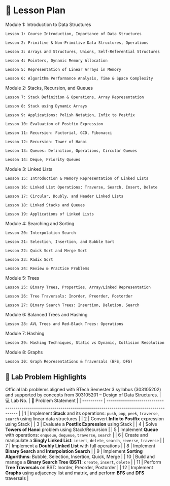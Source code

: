 # 📘 Lesson Plan 
Module 1: Introduction to Data Structures 

    Lesson 1: Course Introduction, Importance of Data Structures

    Lesson 2: Primitive & Non-Primitive Data Structures, Operations

    Lesson 3: Arrays and Structures, Unions, Self-Referential Structures

    Lesson 4: Pointers, Dynamic Memory Allocation

    Lesson 5: Representation of Linear Arrays in Memory

    Lesson 6: Algorithm Performance Analysis, Time & Space Complexity

Module 2: Stacks, Recursion, and Queues 

    Lesson 7: Stack Definition & Operations, Array Representation

    Lesson 8: Stack using Dynamic Arrays

    Lesson 9: Applications: Polish Notation, Infix to Postfix

    Lesson 10: Evaluation of Postfix Expression

    Lesson 11: Recursion: Factorial, GCD, Fibonacci

    Lesson 12: Recursion: Tower of Hanoi

    Lesson 13: Queues: Definition, Operations, Circular Queues

    Lesson 14: Deque, Priority Queues

Module 3: Linked Lists 

    Lesson 15: Introduction & Memory Representation of Linked Lists

    Lesson 16: Linked List Operations: Traverse, Search, Insert, Delete

    Lesson 17: Circular, Doubly, and Header Linked Lists

    Lesson 18: Linked Stacks and Queues

    Lesson 19: Applications of Linked Lists

Module 4: Searching and Sorting 

    Lesson 20: Interpolation Search

    Lesson 21: Selection, Insertion, and Bubble Sort

    Lesson 22: Quick Sort and Merge Sort

    Lesson 23: Radix Sort

    Lesson 24: Review & Practice Problems

Module 5: Trees 

    Lesson 25: Binary Trees, Properties, Array/Linked Representation

    Lesson 26: Tree Traversals: Inorder, Preorder, Postorder

    Lesson 27: Binary Search Trees: Insertion, Deletion, Search

Module 6: Balanced Trees and Hashing 

    Lesson 28: AVL Trees and Red-Black Trees: Operations

Module 7: Hashing 

    Lesson 29: Hashing Techniques, Static vs Dynamic, Collision Resolution
    
Module 8: Graphs 

    Lesson 30: Graph Representations & Traversals (BFS, DFS)

## 🧪 Lab Problem Highlights

Official lab problems aligned with BTech Semester 3 syllabus (303105202) and supported by concepts from 303105201 – Design of Data Structures.
| 💻 Lab No. | 🔧 Problem Statement                                                                                             |
| ---------- | ---------------------------------------------------------------------------------------------------------------- |
| 1          | Implement **Stack** and its operations: `push`, `pop`, `peek`, `traverse`, `search` using linear data structures |
| 2          | Convert **Infix to Postfix** expression using Stack                                                              |
| 3          | Evaluate a **Postfix Expression** using Stack                                                                    |
| 4          | Solve **Towers of Hanoi** problem using Stack/Recursion                                                          |
| 5          | Implement **Queue** with operations: `enqueue`, `dequeue`, `traverse`, `search`                                  |
| 6          | Create and manipulate a **Singly Linked List**: `insert`, `delete`, `search`, `reverse`, `traverse`              |
| 7          | Implement a **Doubly Linked List** with full operations                                                          |
| 8          | Implement **Binary Search** and **Interpolation Search**                                                         |
| 9          | Implement **Sorting Algorithms**: Bubble, Selection, Insertion, Quick, Merge                                     |
| 10         | Build and manage a **Binary Search Tree (BST)**: `create`, `insert`, `delete`                                    |
| 11         | Perform **Tree Traversals** on BST: Inorder, Preorder, Postorder                                                 |
| 12         | Implement **Graphs** using adjacency list and matrix, and perform **BFS** and **DFS** traversals                 |


